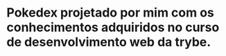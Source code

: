 # Pokedex projetado por mim com os conhecimentos adquiridos no curso de desenvolvimento web da trybe.
